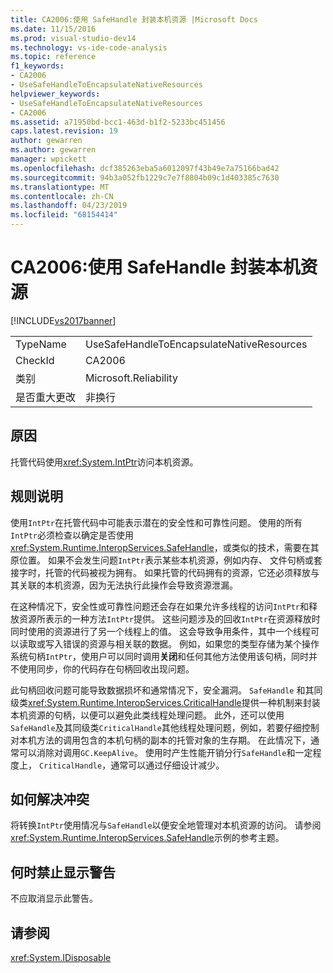 ```yaml
---
title: CA2006:使用 SafeHandle 封装本机资源 |Microsoft Docs
ms.date: 11/15/2016
ms.prod: visual-studio-dev14
ms.technology: vs-ide-code-analysis
ms.topic: reference
f1_keywords:
- CA2006
- UseSafeHandleToEncapsulateNativeResources
helpviewer_keywords:
- UseSafeHandleToEncapsulateNativeResources
- CA2006
ms.assetid: a71950bd-bcc1-463d-b1f2-5233bc451456
caps.latest.revision: 19
author: gewarren
ms.author: gewarren
manager: wpickett
ms.openlocfilehash: dcf385263eba5a6012097f43b49e7a75166bad42
ms.sourcegitcommit: 94b3a052fb1229c7e7f8804b09c1d403385c7630
ms.translationtype: MT
ms.contentlocale: zh-CN
ms.lasthandoff: 04/23/2019
ms.locfileid: "68154414"
---
```

# <a name="ca2006-use-safehandle-to-encapsulate-native-resources"></a>CA2006:使用 SafeHandle 封装本机资源
[!INCLUDE[vs2017banner](../includes/vs2017banner.md)]

|||
|-|-|
|TypeName|UseSafeHandleToEncapsulateNativeResources|
|CheckId|CA2006|
|类别|Microsoft.Reliability|
|是否重大更改|非换行|

## <a name="cause"></a>原因
 托管代码使用<xref:System.IntPtr>访问本机资源。

## <a name="rule-description"></a>规则说明
 使用`IntPtr`在托管代码中可能表示潜在的安全性和可靠性问题。 使用的所有`IntPtr`必须检查以确定是否使用<xref:System.Runtime.InteropServices.SafeHandle>，或类似的技术，需要在其原位置。 如果不会发生问题`IntPtr`表示某些本机资源，例如内存、 文件句柄或套接字时，托管的代码被视为拥有。 如果托管的代码拥有的资源，它还必须释放与其关联的本机资源，因为无法执行此操作会导致资源泄漏。

 在这种情况下，安全性或可靠性问题还会存在如果允许多线程的访问`IntPtr`和释放资源所表示的一种方法`IntPtr`提供。 这些问题涉及的回收`IntPtr`在资源释放时同时使用的资源进行了另一个线程上的值。 这会导致争用条件，其中一个线程可以读取或写入错误的资源与相关联的数据。 例如，如果您的类型存储为某个操作系统句柄`IntPtr`，使用户可以同时调用**关闭**和任何其他方法使用该句柄，同时并不使用同步，你的代码存在句柄回收出现问题。

 此句柄回收问题可能导致数据损坏和通常情况下，安全漏洞。 `SafeHandle` 和其同级类<xref:System.Runtime.InteropServices.CriticalHandle>提供一种机制来封装本机资源的句柄，以便可以避免此类线程处理问题。 此外，还可以使用`SafeHandle`及其同级类`CriticalHandle`其他线程处理问题，例如，若要仔细控制对本机方法的调用包含的本机句柄的副本的托管对象的生存期。 在此情况下，通常可以消除对调用`GC.KeepAlive`。 使用时产生性能开销分行`SafeHandle`和一定程度上， `CriticalHandle`，通常可以通过仔细设计减少。

## <a name="how-to-fix-violations"></a>如何解决冲突
 将转换`IntPtr`使用情况与`SafeHandle`以便安全地管理对本机资源的访问。 请参阅<xref:System.Runtime.InteropServices.SafeHandle>示例的参考主题。

## <a name="when-to-suppress-warnings"></a>何时禁止显示警告
 不应取消显示此警告。

## <a name="see-also"></a>请参阅
 <xref:System.IDisposable>
